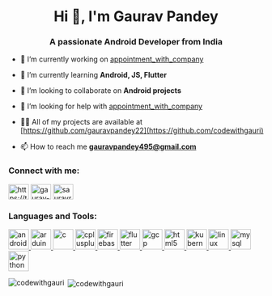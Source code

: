 <h1 align="center">Hi 👋, I'm Gaurav Pandey</h1>
<h3 align="center">A passionate Android Developer from India</h3>



- 🔭 I’m currently working on [appointment_with_company](https://github.com/codewithgauri/appointment_with_company)

- 🌱 I’m currently learning **Android, JS, Flutter**

- 👯 I’m looking to collaborate on **Android projects**

- 🤝 I’m looking for help with [appointment_with_company](https://github.com/codewithgauri/appointment_with_company)

- 👨‍💻 All of my projects are available at [https://github.com/gauravpandey22](https://github.com/codewithgauri)

- 📫 How to reach me **gauravpandey495@gmail.com**

<h3 align="left">Connect with me:</h3>
<p align="left">
<a href="https://twitter.com/https://twitter.com/sauravraa" target="blank"><img align="center" src="https://cdn.jsdelivr.net/npm/simple-icons@3.0.1/icons/twitter.svg" alt="https://twitter.com/sauravraa" height="30" width="40" /></a>
<a href="https://linkedin.com/in/gaurav-pandey-a5b884131" target="blank"><img align="center" src="https://cdn.jsdelivr.net/npm/simple-icons@3.0.1/icons/linkedin.svg" alt="gaurav-pandey-a5b884131" height="30" width="40" /></a>
<a href="https://instagram.com/sauravraa" target="blank"><img align="center" src="https://cdn.jsdelivr.net/npm/simple-icons@3.0.1/icons/instagram.svg" alt="sauravraa" height="30" width="40" /></a>
</p>

<h3 align="left">Languages and Tools:</h3>
<p align="left"> <a href="https://developer.android.com" target="_blank"> <img src="https://devicons.github.io/devicon/devicon.git/icons/android/android-original-wordmark.svg" alt="android" width="40" height="40"/> </a> <a href="https://www.arduino.cc/" target="_blank"> <img src="https://cdn.worldvectorlogo.com/logos/arduino-1.svg" alt="arduino" width="40" height="40"/> </a> <a href="https://www.cprogramming.com/" target="_blank"> <img src="https://devicons.github.io/devicon/devicon.git/icons/c/c-original.svg" alt="c" width="40" height="40"/> </a> <a href="https://www.w3schools.com/cpp/" target="_blank"> <img src="https://devicons.github.io/devicon/devicon.git/icons/cplusplus/cplusplus-original.svg" alt="cplusplus" width="40" height="40"/> </a> <a href="https://firebase.google.com/" target="_blank"> <img src="https://www.vectorlogo.zone/logos/firebase/firebase-icon.svg" alt="firebase" width="40" height="40"/> </a> <a href="https://flutter.dev" target="_blank"> <img src="https://www.vectorlogo.zone/logos/flutterio/flutterio-icon.svg" alt="flutter" width="40" height="40"/> </a> <a href="https://cloud.google.com" target="_blank"> <img src="https://www.vectorlogo.zone/logos/google_cloud/google_cloud-icon.svg" alt="gcp" width="40" height="40"/> </a> <a href="https://www.w3.org/html/" target="_blank"> <img src="https://devicons.github.io/devicon/devicon.git/icons/html5/html5-original-wordmark.svg" alt="html5" width="40" height="40"/> </a> <a href="https://kubernetes.io" target="_blank"> <img src="https://www.vectorlogo.zone/logos/kubernetes/kubernetes-icon.svg" alt="kubernetes" width="40" height="40"/> </a> <a href="https://www.linux.org/" target="_blank"> <img src="https://devicons.github.io/devicon/devicon.git/icons/linux/linux-original.svg" alt="linux" width="40" height="40"/> </a> <a href="https://www.mysql.com/" target="_blank"> <img src="https://devicons.github.io/devicon/devicon.git/icons/mysql/mysql-original-wordmark.svg" alt="mysql" width="40" height="40"/> </a> <a href="https://www.python.org" target="_blank"> <img src="https://devicons.github.io/devicon/devicon.git/icons/python/python-original.svg" alt="python" width="40" height="40"/> </a> </p>

<p><img align="left" src="https://github-readme-stats.vercel.app/api/top-langs?username=codewithgauri&show_icons=true&locale=en&layout=compact" alt="codewithgauri" /></p>

<p>&nbsp;<img align="center" src="https://github-readme-stats.vercel.app/api?username=codewithgauri&show_icons=true&locale=en" alt="codewithgauri" /></p>
